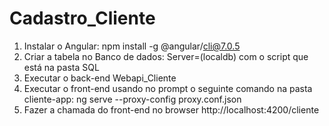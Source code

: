 # Cadastro_Cliente

1) Instalar o Angular: npm install -g   @angular/cli@7.0.5
2) Criar a tabela no Banco de dados: Server=(localdb) com o script que está na pasta SQL 
3) Executar o back-end Webapi_Cliente
4) Executar o front-end usando no prompt o seguinte comando na pasta cliente-app: ng serve --proxy-config proxy.conf.json 
5) Fazer a chamada do front-end no browser http://localhost:4200/cliente
